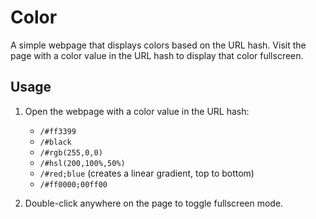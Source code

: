 # Color

A simple webpage that displays colors based on the URL hash. Visit the page with a color value in the URL hash to display that color fullscreen.

## Usage

1. Open the webpage with a color value in the URL hash:

   - `/#ff3399`
   - `/#black`
   - `/#rgb(255,0,0)`
   - `/#hsl(200,100%,50%)`
   - `/#red;blue` (creates a linear gradient, top to bottom)
   - `/#ff0000;00ff00`

2. Double-click anywhere on the page to toggle fullscreen mode.
